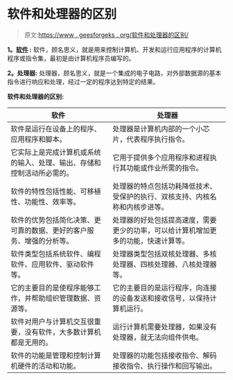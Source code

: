 # 软件和处理器的区别

> 原文:[https://www . geesforgeks . org/软件和处理器的区别/](https://www.geeksforgeeks.org/difference-between-software-and-processor/)

**1。[软件](https://www.geeksforgeeks.org/software-concepts/) :**
软件，顾名思义，就是用来控制计算机、开发和运行应用程序的计算机程序或指令集，最初是由计算机程序员编写的。

**2。处理器:**
处理器，顾名思义，就是一个集成的电子电路，对外部数据源的基本指令进行响应和处理，经过一定的程序达到特定的结果。

**软件和处理器的区别:**

<center>

| 软件 | 处理器 |
| --- | --- |
| 软件是运行在设备上的程序、应用程序和脚本。 | 处理器是计算机内部的一个小芯片，代表程序执行指令。 |
| 它实际上是完成计算机或系统的输入、处理、输出、存储和控制活动所必需的。 | 它用于提供多个应用程序和进程执行其功能或作业所需的指令。 |
| 软件的特性包括性能、可移植性、功能性、效率等。 | 处理器的特点包括功耗降低技术、受保护的执行、双核支持、内核名称和内核步进等。 |
| 软件的优势包括简化决策、更可靠的数据、更好的客户服务、增强的分析等。 | 处理器的好处包括提高速度，需要更少的功率，可以给计算机增加更多的功能，快速计算等。 |
| 软件类型包括系统软件、编程软件、应用软件、驱动软件等。 | 处理器类型包括双核处理器、多核处理器、四核处理器、八核处理器等。 |
| 它的主要目的是使程序能够工作，并帮助组织管理数据、资源等。 | 它的主要目的是运行程序，向连接的设备发送和接收信号，以保持计算机运行。 |
| 软件对用户与计算机交互很重要，没有软件，大多数计算机都是无用的。 | 运行计算机需要处理器，如果没有处理器，就无法向组件供电。 |
| 软件的功能是管理和控制计算机硬件的活动和功能。 | 处理器的功能包括接收指令、解码接收指令、执行操作和回写输出。 |

</center>